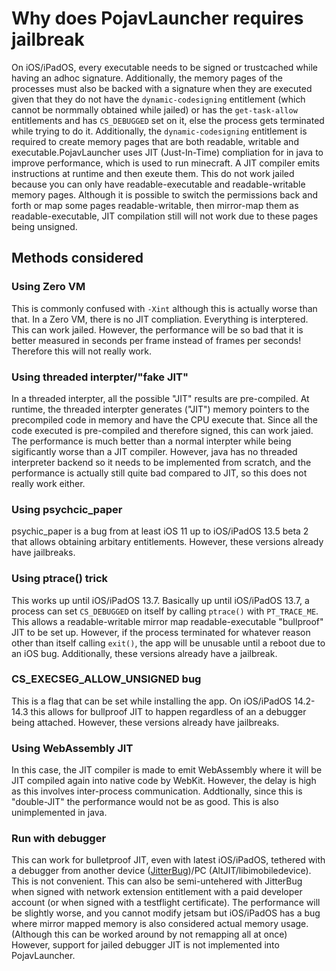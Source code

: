 # Why does PojavLauncher requires jailbreak

On iOS/iPadOS, every executable needs to be signed or trustcached while having 
an adhoc signature. Additionally, the memory pages of the processes must also be 
backed with a signature when they are executed given that they do not have the 
`dynamic-codesigning` entitlement (which cannot be normmally obtained while 
jailed) or has the `get-task-allow` entitlements and has `CS_DEBUGGED` set on 
it, else the process gets terminated while trying to do it.  Additionally, the 
`dynamic-codesigning` entitlement is required to create memory pages that are 
both readable, writable and executable.PojavLauncher uses JIT (Just-In-Time) 
compliation for in java to improve performance, which is used to run minecraft. 
A JIT compiler emits instructions at runtime and then exeute them. This do not 
work jailed because you can only have readable-executable and readable-writable 
memory pages. Although it is possible to switch the permissions back and forth 
or map some pages readable-writable, then mirror-map them as 
readable-executable, JIT compilation still will not work due to these pages 
being unsigned.

## Methods considered

### Using Zero VM

This is commonly confused with `-Xint` although this is actually worse than 
that. In a Zero VM, there is no JIT compliation. Everything is interptered. This 
can work jailed. However, the performance will be so bad that it is better 
measured in seconds per frame instead of frames per seconds! Therefore this will 
not really work.

### Using threaded interpter/"fake JIT"

In a threaded interpter, all the possible "JIT" results are pre-compiled. At 
runtime, the threaded interpter generates ("JIT") memory pointers to the 
precompiled code in memory and have the CPU execute that. Since all the code 
executed is pre-compiled and therefore signed, this can work jaied. The 
performance is much better than a normal interpter while being sigificantly 
worse than a JIT compiler. However, java has no threaded interpreter backend so 
it needs to be implemented from scratch, and the performance is actually still 
quite bad compared to JIT, so this does not really work either.

### Using psychcic_paper

psychic_paper is a bug from at least iOS 11 up to iOS/iPadOS 13.5 beta 2 that 
allows obtaining arbitary entitlements. However, these versions already have
jailbreaks.

### Using ptrace() trick

This works up until iOS/iPadOS 13.7. Basically up until iOS/iPadOS 13.7, a 
process can set `CS_DEBUGGED` on itself by calling `ptrace()` with 
`PT_TRACE_ME`. This allows a readable-writable mirror map readable-executable 
"bullproof" JIT to be set up.  However, if the process terminated for whatever 
reason other than itself calling `exit()`, the app will be unusable until a 
reboot due to an iOS bug. Additionally, these versions already have a jailbreak.

### CS_EXECSEG_ALLOW_UNSIGNED bug

This is a flag that can be set while installing the app. On iOS/iPadOS 14.2-14.3 
this allows for bullproof JIT to happen regardless of an a debugger being 
attached. However, these versions already have jailbreaks.

### Using WebAssembly JIT

In this case, the JIT compiler is made to emit WebAssembly where it will be JIT 
compiled again into native code by WebKit. However, the delay is high as this 
involves inter-process communication. Addtionally, since this is "double-JIT" 
the performance would not be as good. This is also unimplemented in java.

### Run with debugger

This can work for bulletproof JIT, even with latest iOS/iPadOS, tethered with a 
debugger from another device ([JitterBug](https://github.com/osy/jitterbug))/PC 
(AltJIT/libimobiledevice). This is not convenient. This can also be 
semi-untehered with JitterBug when signed with network extension entitlement 
with a paid developer account (or when signed with a testflight certificate). 
The performance will be slightly worse, and you cannot modify jetsam but 
iOS/iPadOS has a bug where mirror mapped memory is also considered actual memory 
usage. (Although this can be worked around by not remapping all at once) 
However, support for jailed debugger JIT is not implemented into PojavLauncher.
